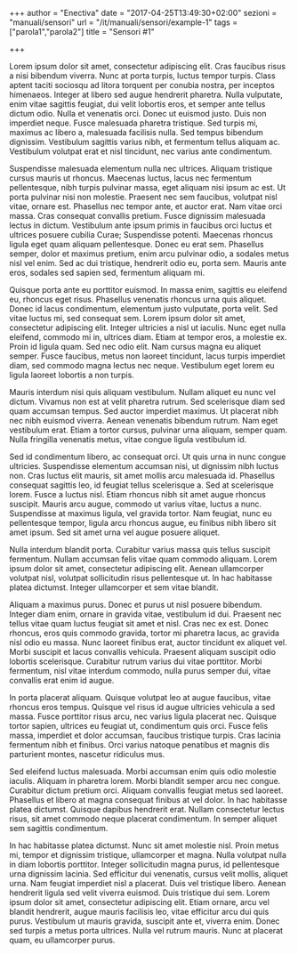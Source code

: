 +++
author = "Enectiva"
date = "2017-04-25T13:49:30+02:00"
sezioni = "manuali/sensori"
url = "/it/manuali/sensori/example-1"
tags = ["parola1","parola2"]
title = "Sensori #1"

+++

Lorem ipsum dolor sit amet, consectetur adipiscing elit. Cras faucibus risus a nisi bibendum viverra. Nunc at porta turpis, luctus tempor turpis. Class aptent taciti sociosqu ad litora torquent per conubia nostra, per inceptos himenaeos. Integer at libero sed augue hendrerit pharetra. Nulla vulputate, enim vitae sagittis feugiat, dui velit lobortis eros, et semper ante tellus dictum odio. Nulla et venenatis orci. Donec ut euismod justo. Duis non imperdiet neque. Fusce malesuada pharetra tristique. Sed turpis mi, maximus ac libero a, malesuada facilisis nulla. Sed tempus bibendum dignissim. Vestibulum sagittis varius nibh, et fermentum tellus aliquam ac. Vestibulum volutpat erat et nisl tincidunt, nec varius ante condimentum.

Suspendisse malesuada elementum nulla nec ultrices. Aliquam tristique cursus mauris ut rhoncus. Maecenas luctus, lacus nec fermentum pellentesque, nibh turpis pulvinar massa, eget aliquam nisi ipsum ac est. Ut porta pulvinar nisi non molestie. Praesent nec sem faucibus, volutpat nisl vitae, ornare est. Phasellus nec tempor ante, et auctor erat. Nam vitae orci massa. Cras consequat convallis pretium. Fusce dignissim malesuada lectus in dictum. Vestibulum ante ipsum primis in faucibus orci luctus et ultrices posuere cubilia Curae; Suspendisse potenti. Maecenas rhoncus ligula eget quam aliquam pellentesque. Donec eu erat sem. Phasellus semper, dolor et maximus pretium, enim arcu pulvinar odio, a sodales metus nisl vel enim. Sed ac dui tristique, hendrerit odio eu, porta sem. Mauris ante eros, sodales sed sapien sed, fermentum aliquam mi.

Quisque porta ante eu porttitor euismod. In massa enim, sagittis eu eleifend eu, rhoncus eget risus. Phasellus venenatis rhoncus urna quis aliquet. Donec id lacus condimentum, elementum justo vulputate, porta velit. Sed vitae luctus mi, sed consequat sem. Lorem ipsum dolor sit amet, consectetur adipiscing elit. Integer ultricies a nisl ut iaculis. Nunc eget nulla eleifend, commodo mi in, ultrices diam. Etiam at tempor eros, a molestie ex. Proin id ligula quam. Sed nec odio elit. Nam cursus magna eu aliquet semper. Fusce faucibus, metus non laoreet tincidunt, lacus turpis imperdiet diam, sed commodo magna lectus nec neque. Vestibulum eget lorem eu ligula laoreet lobortis a non turpis.

Mauris interdum nisi quis aliquam vestibulum. Nullam aliquet eu nunc vel dictum. Vivamus non est at velit pharetra rutrum. Sed scelerisque diam sed quam accumsan tempus. Sed auctor imperdiet maximus. Ut placerat nibh nec nibh euismod viverra. Aenean venenatis bibendum rutrum. Nam eget vestibulum erat. Etiam a tortor cursus, pulvinar urna aliquam, semper quam. Nulla fringilla venenatis metus, vitae congue ligula vestibulum id.

Sed id condimentum libero, ac consequat orci. Ut quis urna in nunc congue ultricies. Suspendisse elementum accumsan nisi, ut dignissim nibh luctus non. Cras luctus elit mauris, sit amet mollis arcu malesuada id. Phasellus consequat sagittis leo, id feugiat tellus scelerisque a. Sed at scelerisque lorem. Fusce a luctus nisl. Etiam rhoncus nibh sit amet augue rhoncus suscipit. Mauris arcu augue, commodo ut varius vitae, luctus a nunc. Suspendisse at maximus ligula, vel gravida tortor. Nam feugiat, nunc eu pellentesque tempor, ligula arcu rhoncus augue, eu finibus nibh libero sit amet ipsum. Sed sit amet urna vel augue posuere aliquet.

Nulla interdum blandit porta. Curabitur varius massa quis tellus suscipit fermentum. Nullam accumsan felis vitae quam commodo aliquam. Lorem ipsum dolor sit amet, consectetur adipiscing elit. Aenean ullamcorper volutpat nisl, volutpat sollicitudin risus pellentesque ut. In hac habitasse platea dictumst. Integer ullamcorper et sem vitae blandit.

Aliquam a maximus purus. Donec et purus ut nisl posuere bibendum. Integer diam enim, ornare in gravida vitae, vestibulum id dui. Praesent nec tellus vitae quam luctus feugiat sit amet et nisl. Cras nec ex est. Donec rhoncus, eros quis commodo gravida, tortor mi pharetra lacus, ac gravida nisl odio eu massa. Nunc laoreet finibus erat, auctor tincidunt ex aliquet vel. Morbi suscipit et lacus convallis vehicula. Praesent aliquam suscipit odio lobortis scelerisque. Curabitur rutrum varius dui vitae porttitor. Morbi fermentum, nisl vitae interdum commodo, nulla purus semper dui, vitae convallis erat enim id augue.

In porta placerat aliquam. Quisque volutpat leo at augue faucibus, vitae rhoncus eros tempus. Quisque vel risus id augue ultricies vehicula a sed massa. Fusce porttitor risus arcu, nec varius ligula placerat nec. Quisque tortor sapien, ultrices eu feugiat ut, condimentum quis orci. Fusce felis massa, imperdiet et dolor accumsan, faucibus tristique turpis. Cras lacinia fermentum nibh et finibus. Orci varius natoque penatibus et magnis dis parturient montes, nascetur ridiculus mus.

Sed eleifend luctus malesuada. Morbi accumsan enim quis odio molestie iaculis. Aliquam in pharetra lorem. Morbi blandit semper arcu nec congue. Curabitur dictum pretium orci. Aliquam convallis feugiat metus sed laoreet. Phasellus et libero at magna consequat finibus at vel dolor. In hac habitasse platea dictumst. Quisque dapibus hendrerit erat. Nullam consectetur lectus risus, sit amet commodo neque placerat condimentum. In semper aliquet sem sagittis condimentum.

In hac habitasse platea dictumst. Nunc sit amet molestie nisl. Proin metus mi, tempor et dignissim tristique, ullamcorper et magna. Nulla volutpat nulla in diam lobortis porttitor. Integer sollicitudin magna purus, id pellentesque urna dignissim lacinia. Sed efficitur dui venenatis, cursus velit mollis, aliquet urna. Nam feugiat imperdiet nisl a placerat. Duis vel tristique libero. Aenean hendrerit ligula sed velit viverra euismod. Duis tristique dui sem. Lorem ipsum dolor sit amet, consectetur adipiscing elit. Etiam ornare, arcu vel blandit hendrerit, augue mauris facilisis leo, vitae efficitur arcu dui quis purus. Vestibulum ut mauris gravida, suscipit ante et, viverra enim. Donec sed turpis a metus porta ultrices. Nulla vel rutrum mauris. Nunc at placerat quam, eu ullamcorper purus.
